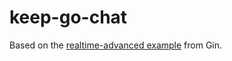 # keep-go-chat

Based on the [realtime-advanced example](https://github.com/gin-gonic/examples/tree/master/realtime-advanced) from Gin.

